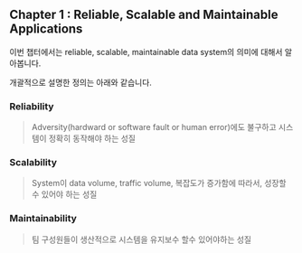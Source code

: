## Chapter 1 : Reliable, Scalable and Maintainable Applications

이번 챕터에서는 reliable, scalable, maintainable data system의 의미에 대해서 알아봅니다.

개괄적으로 설명한 정의는 아래와 같습니다.

### Reliability

> Adversity(hardward or software fault or human error)에도 불구하고 시스템이 정확히 동작해야 하는 성질



### Scalability

>System이 data volume, traffic volume, 복잡도가 증가함에 따라서, 성장할 수 있어야 하는 성질



### Maintainability

>팀 구성원들이 생산적으로 시스템을 유지보수 할수 있어야하는 성질

